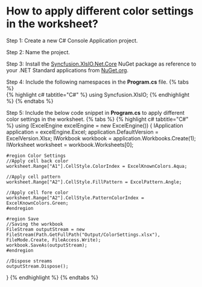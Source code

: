 # How to apply different color settings in the worksheet?

Step 1: Create a new C# Console Application project.

Step 2: Name the project.

Step 3: Install the [Syncfusion.XlsIO.Net.Core](https://www.nuget.org/packages/Syncfusion.XlsIO.Net.Core) NuGet package as reference to your .NET Standard applications from [NuGet.org](https://www.nuget.org).

Step 4: Include the following namespaces in the **Program.cs** file.
{% tabs %}  
{% highlight c# tabtitle="C#" %}
using Syncfusion.XlsIO;
{% endhighlight %}
{% endtabs %}  

Step 5: Include the below code snippet in **Program.cs** to apply different color settings in the worksheet.
{% tabs %}
{% highlight c# tabtitle="C#" %}
using (ExcelEngine excelEngine = new ExcelEngine())
{
    IApplication application = excelEngine.Excel;
    application.DefaultVersion = ExcelVersion.Xlsx;
    IWorkbook workbook = application.Workbooks.Create(1);
    IWorksheet worksheet = workbook.Worksheets[0];

    #region Color Settings
    //Apply cell back color
    worksheet.Range["A1"].CellStyle.ColorIndex = ExcelKnownColors.Aqua;

    //Apply cell pattern
    worksheet.Range["A2"].CellStyle.FillPattern = ExcelPattern.Angle;

    //Apply cell fore color
    worksheet.Range["A2"].CellStyle.PatternColorIndex = ExcelKnownColors.Green;
    #endregion

    #region Save
    //Saving the workbook
    FileStream outputStream = new FileStream(Path.GetFullPath("Output/ColorSettings.xlsx"), FileMode.Create, FileAccess.Write);
    workbook.SaveAs(outputStream);
    #endregion

    //Dispose streams
    outputStream.Dispose();
}
{% endhighlight %}
{% endtabs %}